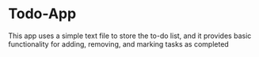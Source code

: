 # Todo-App
This app uses a simple text file to store the to-do list, and it provides basic functionality for adding, removing, and marking tasks as completed
